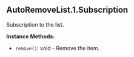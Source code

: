 ## AutoRemoveList.1.Subscription

Subscription to the list.


**Instance Methods:**
- `remove()`: void - Remove the item.
